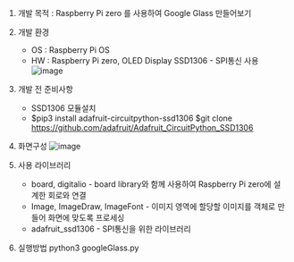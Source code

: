 1. 개발 목적 : Raspberry Pi zero 를 사용하여 Google Glass 만들어보기
2. 개발 환경
   - OS : Raspberry Pi OS
   - HW : Raspberry Pi zero, OLED Display SSD1306 - SPI통신 사용
![image](https://github.com/junho1004/Mini_PJT/assets/109517019/0d2f1748-91ed-4b78-b1bd-a0140120c07a)
3. 개발 전 준비사항
   - SSD1306 모듈설치
   - $pip3 install adafruit-circuitpython-ssd1306 $git clone https://github.com/adafruit/Adafruit_CircuitPython_SSD1306

4. 화면구성
![image](https://github.com/junho1004/Mini_PJT/assets/109517019/7323090a-468d-4a66-8e4f-8cae32f817a7)

5. 사용 라이브러리
   - board, digitalio - board library와 함께 사용하여 Raspberry Pi zero에 설계한 회로와 연결
   - Image, ImageDraw, ImageFont - 이미지 영역에 할당할 이미지를 객체로 만들어 화면에 맞도록 프로세싱
   - adafruit_ssd1306 - SPI통신을 위한 라이브러리
6. 실행방법
   python3 googleGlass.py
